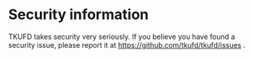 # Security information

TKUFD takes security very seriously.
If you believe you have found a security issue, please report it at
<https://github.com/tkufd/tkufd/issues> .
